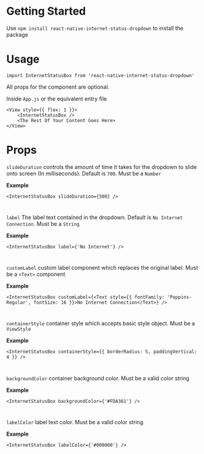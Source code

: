 # Getting Started
Use `npm install react-native-internet-status-dropdown` to install the package

# Usage
`import InternetStatusBox from 'react-native-internet-status-dropdown'`

All props for the component are optional.

Inside `App.js` or the equivalent entry file

```
<View style={{ flex: 1 }}>
    <InternetStatusBox />
    <The Rest Of Your Content Goes Here>
</View>
```

# Props
`slideDuration` controls the amount of time it takes for the dropdown to slide onto screen (In milliseconds). Default is `700`. Must be a `Number`

**Example** 

`<InternetStatusBox slideDuration={500} />`
#

`label` The label text contained in the dropdown. Default is `No Internet Connection`. Must be a `String`

**Example** 

`<InternetStatusBox label={'No Internet'} />`
#

`customLabel` custom label component which replaces the original label. Must be a `<Text>` component

**Example**

`<InternetStatusBox customLabel={<Text style={{ fontFamily: 'Poppins-Regular', fontSize: 16 }}>No Internet Connection</Text>} />`
#

`containerStyle` container style which accepts basic style object. Must be a `ViewStyle`

**Example** 

`<InternetStatusBox containerStyle={{ borderRadius: 5, paddingVertical: 4 }} />`
#

`backgroundColor` container background color. Must be a valid color string

**Example** 

`<InternetStatusBox backgroundColor={'#FDA361'} />`
#

`labelColor` label text color. Must be a valid color string

**Example** 

`<InternetStatusBox labelColor={'#000000'} />`
#

<script type="text/javascript" src="https://cdnjs.buymeacoffee.com/1.0.0/button.prod.min.js" data-name="bmc-button" data-slug="aminosdev" data-color="#FFDD00" data-emoji=""  data-font="Poppins" data-text="Buy me a coffee" data-outline-color="#000000" data-font-color="#000000" data-coffee-color="#ffffff" ></script>
